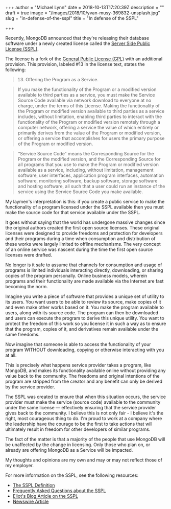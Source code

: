 +++
author = "Michael Lynn"
date = 2018-10-13T17:20:39Z
description = ""
draft = true
image = "/images/2018/10/yvan-musy-369832-unsplash.jpg"
slug = "in-defense-of-the-sspl"
title = "In defense of the SSPL"

+++

Recently, MongoDB announced that they're releasing their database software under a newly created license called the [Server Side Public License (SSPL)](https://www.mongodb.com/licensing/server-side-public-license).

The license is a fork of the [General Public License (GPL)](https://www.gnu.org/licenses/gpl-3.0.en.html) with an additional provision. This provision, labeled #13 in the license text, states the following:

> 13. Offering the Program as a Service.

> If you make the functionality of the Program or a modified version available to third parties as a service, you must make the Service Source Code available via network download to everyone at no charge, under the terms of this License. Making the functionality of the Program or modified version available to third parties as a service includes, without limitation, enabling third parties to interact with the functionality of the Program or modified version remotely through a computer network, offering a service the value of which entirely or primarily derives from the value of the Program or modified version, or offering a service that accomplishes for users the primary purpose of the Program or modified version.

> “Service Source Code” means the Corresponding Source for the Program or the modified version, and the Corresponding Source for all programs that you use to make the Program or modified version available as a service, including, without limitation, management software, user interfaces, application program interfaces, automation software, monitoring software, backup software, storage software and hosting software, all such that a user could run an instance of the service using the Service Source Code you make available.

My laymen's interpretation is this: if you create a public service to make the functionality of a program licensed under the SSPL available then you must make the source code for that service available under the SSPL.

It goes without saying that the world has undergone massive changes since the original authors created the first open source licenses. These original licenses were designed to provide freedoms and protection for developers and their programs during a time when consumption and distribution of these works were largely limited to offline mechanisms. The very concept of an online service was nascent during the time the first open source licenses were drafted.

No longer is it safe to assume that channels for consumption and usage of programs is limited individuals interacting directly, downloading, or sharing copies of the program personally. Online business models, wherein programs and their functionality are made available via the Internet are fast becoming the norm.

Imagine you write a piece of software that provides a unique set of utility to its users. You want users to be able to review its source, make copies of it and even make other works based on it. You make the program available to users, along with its source code. The program can then be downloaded and users can execute the program to derive this unique utility. You want to protect the freedom of this work so you license it in such a way as to ensure that the program, copies of it, and derivatives remain available under the same freedoms.

Now imagine that someone is able to access the functionality of your program WITHOUT downloading, copying or otherwise interacting with you at all.

This is precisely what happens service provider takes a program, like MongoDB, and makes its functionality available online without providing any value back to the community. The freedoms and original intentions of the program are stripped from the creator and any benefit can only be derived by the service provider.

The SSPL was created to ensure that when this situation occurs, the service provider must make the service (source code) available to the community under the same license — effectively ensuring that the service provider gives back to the community. I believe this is not only fair - I believe it's the right, most courageous thing to do. I'm proud to work at a company where the leadership have the courage to be the first to take actions that will ultimately result in freedom for other developers of similar programs.

The fact of the matter is that a majority of the people that use MongoDB will be unaffected by the change in licensing. Only those who plan on, or already are offering MongoDB as a Service will be impacted.

My thoughts and opinions are my own and may or may not reflect those of my employer.

For more information on the SSPL, see the following resources:

* [The SSPL Definition](https://www.mongodb.com/licensing/server-side-public-license/faq)
* [Frequently Asked Questions about the SSPL](https://www.mongodb.com/licensing/server-side-public-license/faq)
* [Eliot's Blog Article on the SSPL](https://www.mongodb.com/blog/post/mongodb-now-released-under-the-server-side-public-license)
* [Newswire Article](https://www.mongodb.com/press/mongodb-issues-new-server-side-public-license-for-mongodb-community-server)



